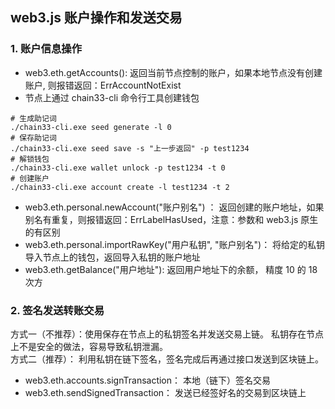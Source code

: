 ## web3.js 账户操作和发送交易

### 1. 账户信息操作

-   web3.eth.getAccounts(): 返回当前节点控制的账户，如果本地节点没有创建账户, 则报错返回：ErrAccountNotExist
-   节点上通过 chain33-cli 命令行工具创建钱包

```
# 生成助记词
./chain33-cli.exe seed generate -l 0
# 保存助记词
./chain33-cli.exe seed save -s "上一步返回" -p test1234
# 解锁钱包
./chain33-cli.exe wallet unlock -p test1234 -t 0
# 创建账户
./chain33-cli.exe account create -l test1234 -t 2
```

-   web3.eth.personal.newAccount("账户别名") ： 返回创建的账户地址，如果别名有重复，则报错返回：ErrLabelHasUsed，注意：参数和 web3.js 原生的有区别
-   web3.eth.personal.importRawKey("用户私钥", "账户别名")： 将给定的私钥导入节点上的钱包，返回导入私钥的账户地址
-   web3.eth.getBalance("用户地址"): 返回用户地址下的余额， 精度 10 的 18 次方

### 2. 签名发送转账交易

方式一（不推荐）：使用保存在节点上的私钥签名并发送交易上链。 私钥存在节点上不是安全的做法，容易导致私钥泄漏。  
方式二（推荐）： 利用私钥在链下签名，签名完成后再通过接口发送到区块链上。

-   web3.eth.accounts.signTransaction： 本地（链下）签名交易
-   web3.eth.sendSignedTransaction： 发送已经签好名的交易到区块链上

